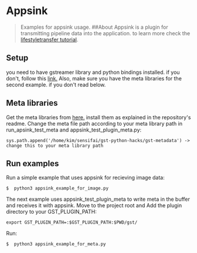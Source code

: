 # Appsink
> Examples for appsink usage.
##About
Appsink is a plugin for transmitting pipeline data into the application. to learn more check the [lifestyletransfer tutorial](lifestyletransfer.com/how-to-use-gstreamer-appsink-in-python/).
## Setup
you need to have gstreamer library and python bindings installed.
if you don't, follow this [link.](lifestyletransfer.com/how-to-install-gstreamer-python-bindings/)
Also, make sure you have the meta libraries for the second example. if you don't read below. 
## Meta libraries   
Get the meta libraries from [here.](https://github.com/jackersson/gst-python-hacks)
install them as explained in the repository's readme.
Change the meta file path according to your meta library path in run_apsink_test_meta and appsink_test_plugin_meta.py:
```
sys.path.append('/home/kim/sensifai/gst-python-hacks/gst-metadata') -> change this to your meta library path
```

## Run examples
Run a simple example that uses appsink for recieving image data:
```shell
$  python3 appsink_example_for_image.py
```

The next example uses appsink_test_plugin_meta to write meta in the buffer and receives it with appsink.
Move to the project root and Add the plugin directory to your GST_PLUGIN_PATH:
```
export GST_PLUGIN_PATH=:$GST_PLUGIN_PATH:$PWD/gst/
```


Run:
```shell
$  python3 appsink_example_for_meta.py
```

